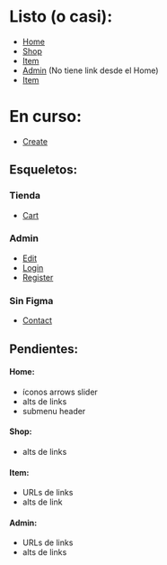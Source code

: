 # Listo (o casi):

-   [Home](https://hhuzanh.github.io/funkoshop/)
-   [Shop](https://hhuzanh.github.io/funkoshop/shop.html)
-   [Item](https://hhuzanh.github.io/funkoshop/item.html)
-   [Admin](https://hhuzanh.github.io/funkoshop/shop.html) (No tiene link desde el Home)
-   [Item](https://hhuzanh.github.io/funkoshop/item.html)

# En curso:
-   [Create](https://hhuzanh.github.io/funkoshop/create.html)

## Esqueletos:

### Tienda

-   [Cart](https://hhuzanh.github.io/funkoshop/cart.html)

### Admin

-   [Edit](https://hhuzanh.github.io/funkoshop/edit.html)
-   [Login](https://hhuzanh.github.io/funkoshop/login.html)
-   [Register](https://hhuzanh.github.io/funkoshop/register.html)

### Sin Figma

-   [Contact](https://hhuzanh.github.io/funkoshop/contact.html)

## Pendientes:

#### Home:

-   íconos arrows slider
-   alts de links
-   submenu header

#### Shop:

-   alts de links

#### Item:

-   URLs de links
-   alts de link

#### Admin:

-   URLs de links
-   alts de links
